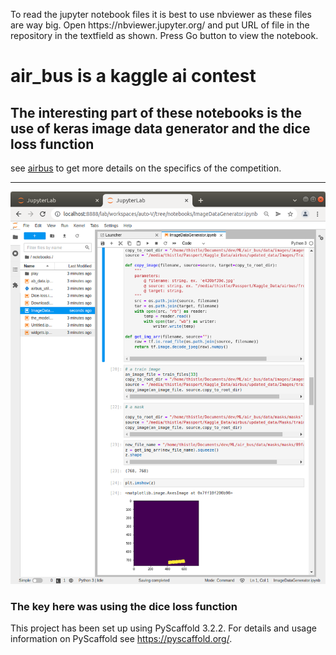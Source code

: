 <p>To read the jupyter notebook files it is best to use nbviewer as these files are way big. Open https://nbviewer.jupyter.org/ and put URL of file in the repository in the textfield as shown. Press Go button to view the notebook.</p>

<h1>air_bus is a kaggle ai contest</h1>
<h2>The interesting part of these notebooks is the use of keras image data generator and the dice loss function</h2>

<p>see <a href="https://www.kaggle.com/c/airbus-ship-detection">airbus</a> to get more details on the specifics of the competition.</p>

<hr>

<img src="airbus1.png">

<h3>The key here was using the dice loss function</h3>

This project has been set up using PyScaffold 3.2.2. For details and usage
information on PyScaffold see https://pyscaffold.org/.
